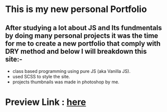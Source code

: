 # This is my new personal Portfolio
## After studying a lot about JS and Its fundmentals by doing many personal projects it was the time for me to create a new portfolio that comply with DRY method and below I will breakdown this site:-

- class based programming using pure JS (aka Vanilla JS).
- used SCSS to style the site.
- projects thumbnails was made in photoshop by me.

# Preview Link : [here](https://mosalah001.netlify.app/)

